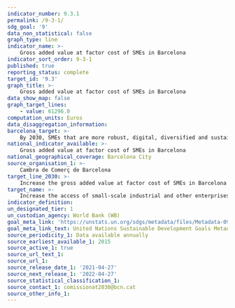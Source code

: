 ```yaml
---
indicator_number: 9.3.1
permalink: /9-3-1/
sdg_goal: '9'
data_non_statistical: false
graph_type: line
indicator_name: >-
    Gross added value at factor cost of SMEs in Barcelona
indicator_sort_order: 9-3-1
published: true
reporting_status: complete
target_id: '9.3'
graph_title: >-
    Gross added value at factor cost of SMEs in Barcelona
data_show_map: false
graph_target_lines:
    - value: 61296.0
computation_units: Euros
data_disaggregation_information:
barcelona_target: >-
    By 2030, SMEs that are more robust, digital, diversified and sustainable, export more and generate employment
national_indicator_available: >-
    Gross added value at factor cost of SMEs in Barcelona
national_geographical_coverage: Barcelona City
source_organisation_1: >-
    Cambra de Comerç de Barcelona
target_line_2030: >-
    Increase the gross added value at factor cost of SMEs in Barcelona above 61,296 euros
target_name: >-
    Increase the access of small-scale industrial and other enterprises, in particular in developing countries, to financial services, including affordable credit, and their integration into value chains and markets
indicator_definition:
un_designated_tier: 1
un_custodian_agency: World Bank (WB)
goal_meta_link: 'https://unstats.un.org/sdgs/metadata/files/Metadata-09-03-01.pdf'
goal_meta_link_text: United Nations Sustainable Development Goals Metadata (pdf 894kB)
source_periodicity_1: Data available annually
source_earliest_available_1: 2015
source_active_1: true
source_url_text_1:
source_url_1: 
source_release_date_1: '2021-04-27'
source_next_release_1: '2022-04-27'
source_statistical_classification_1: 
source_contact_1: comissionat2030@bcn.cat
source_other_info_1:
---
```


